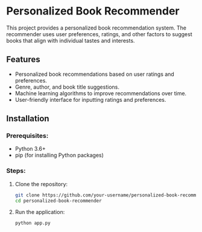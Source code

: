 

# Personalized Book Recommender

This project provides a personalized book recommendation system. The recommender uses user preferences, ratings, and other factors to suggest books that align with individual tastes and interests.

## Features
- Personalized book recommendations based on user ratings and preferences.
- Genre, author, and book title suggestions.
- Machine learning algorithms to improve recommendations over time.
- User-friendly interface for inputting ratings and preferences.

## Installation

### Prerequisites:
- Python 3.6+
- pip (for installing Python packages)

### Steps:
1. Clone the repository:
   ```bash
   git clone https://github.com/your-username/personalized-book-recommender.git
   cd personalized-book-recommender
   ```

2. Run the application:
   ```bash
   python app.py
   ```


